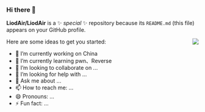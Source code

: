 ### Hi there 👋


**LiodAir/LiodAir** is a ✨ _special_ ✨ repository because its `README.md` (this file) appears on your GitHub profile.

Here are some ideas to get you started:
<img align="right" src="https://github-readme-stats.vercel.app/api?username=liodair&show_icons=true&icon_color=CE1D2D&text_color=718096&bg_color=ffffff&hide_title=true" />

- 🔭 I’m currently working on China
- 🌱 I’m currently learning pwn、Reverse
- 👯 I’m looking to collaborate on ...
- 🤔 I’m looking for help with ...
- 💬 Ask me about ...
- 📫 How to reach me: ...
- 😄 Pronouns: ...
- ⚡ Fun fact: ...

